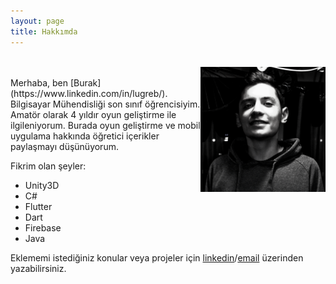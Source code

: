 ```yaml
---
layout: page
title: Hakkımda
---
```


<br />
<img class="img" style="float: right; width: 200px; height: auto;" src="/assets/img/lugreb.png" />
<br />
Merhaba, ben [Burak](https://www.linkedin.com/in/lugreb/). Bilgisayar Mühendisliği son sınıf öğrencisiyim. Amatör olarak 4 yıldır oyun geliştirme ile ilgileniyorum. Burada oyun geliştirme ve mobil uygulama hakkında öğretici içerikler paylaşmayı düşünüyorum.

Fikrim olan şeyler:

* Unity3D
* C#
* Flutter
* Dart
* Firebase
* Java

Eklememi istediğiniz konular veya projeler için [linkedin](https://www.linkedin.com/in/lugreb/)/<a href = "mailto: burakcan41@gmail.com">email</a> üzerinden yazabilirsiniz.
